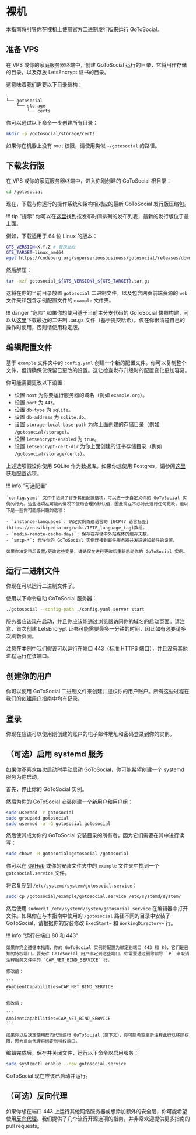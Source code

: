 # 裸机

本指南将引导你在裸机上使用官方二进制发行版来运行 GoToSocial。

## 准备 VPS

在 VPS 或你的家庭服务器终端中，创建 GoToSocial 运行的目录，它将用作存储的目录，以及存放 LetsEncrypt 证书的目录。

这意味着我们需要以下目录结构：

```
.
└── gotosocial
    └── storage
        └── certs
```

你可以通过以下命令一步创建所有目录：

```bash
mkdir -p /gotosocial/storage/certs
```

如果你在机器上没有 root 权限，请使用类似 `~/gotosocial` 的路径。

## 下载发行版

在 VPS 或你的家庭服务器终端中，进入你刚创建的 GoToSocial 根目录：

```bash
cd /gotosocial
```

现在，下载与你运行的操作系统和架构相对应的最新 GoToSocial 发行版压缩包。

!!! tip "提示"
    你可以在[这里](https://codeberg.org/superseriousbusiness/gotosocial/releases)找到按发布时间排列的发布列表，最新的发行版位于最上面。

例如，下载适用于 64 位 Linux 的版本：

```bash
GTS_VERSION=X.Y.Z # 替换此处
GTS_TARGET=linux_amd64
wget https://codeberg.org/superseriousbusiness/gotosocial/releases/download/v${GTS_VERSION}/gotosocial_${GTS_VERSION}_${GTS_TARGET}.tar.gz
```

然后解压：

```bash
tar -xzf gotosocial_${GTS_VERSION}_${GTS_TARGET}.tar.gz
```

这将在你的当前目录放置 `gotosocial` 二进制文件，以及包含网页前端资源的 `web` 文件夹和包含示例配置文件的 `example` 文件夹。

!!! danger "危险"
    如果你想使用基于当前主分支代码的 GoToSocial 快照构建，可以从[这里](https://minio.s3.superseriousbusiness.org/browser/gotosocial-snapshots)下载最近的二进制 .tar.gz 文件（基于提交哈希）。仅在你很清楚自己的操作时使用，否则请使用稳定版。

## 编辑配置文件

基于 `example` 文件夹中的 `config.yaml` 创建一个新的配置文件。你可以复制整个文件，但请确保仅保留已更改的设置。这让检查发布升级时的配置变化更加容易。

你可能需要更改以下设置：

- 设置 `host` 为你要运行服务器的域名（例如 `example.org`）。
- 设置 `port` 为 `443`。
- 设置 `db-type` 为 `sqlite`。
- 设置 `db-address` 为 `sqlite.db`。
- 设置 `storage-local-base-path` 为你上面创建的存储目录（例如 `/gotosocial/storage`）。
- 设置 `letsencrypt-enabled` 为 `true`。
- 设置 `letsencrypt-cert-dir` 为你上面创建的证书存储目录（例如 `/gotosocial/storage/certs`）。

上述选项假设你使用 SQLite 作为数据库。如果你想使用 Postgres，请参阅[这里](../../configuration/database.md)获取配置选项。

!!! info "可选配置"
    
    `config.yaml` 文件中记录了许多其他配置选项，可以进一步自定义你的 GoToSocial 实例的行为。这些选项在可能的情况下使用合理的默认值，因此现在不必对此进行任何更改，但以下是一些你可能感兴趣的选项：
    
    - `instance-languages`: 确定实例首选语言的 [BCP47 语言标签](https://en.wikipedia.org/wiki/IETF_language_tag)数组。
    - `media-remote-cache-days`: 保存在存储中外站媒体的缓存天数。
    - `smtp-*`: 允许你的 GoToSocial 实例连接到邮件服务器并发送通知邮件的设置。

    如果你决定稍后设置/更改这些变量，请确保在进行更改后重新启动你的 GoToSocial 实例。

## 运行二进制文件

你现在可以运行二进制文件了。

使用以下命令启动 GoToSocial 服务器：

```bash
./gotosocial --config-path ./config.yaml server start
```

服务器应该现在启动，并且你应该能通过浏览器访问你的域名的启动页面。请注意，首次创建 LetsEncrypt 证书可能需要最多一分钟的时间，因此如有必要请多次刷新页面。

注意在本例中我们假设可以运行在端口 443（标准 HTTPS 端口），并且没有其他进程运行在该端口。

## 创建你的用户

你可以使用 GoToSocial 二进制文件来创建并提权你的用户账户。所有这些过程在我们的[创建用户](../user_creation.md)指南中均有记录。

## 登录

你现在应该可以使用刚创建的账户的电子邮件地址和密码登录到你的实例。

## （可选）启用 systemd 服务

如果你不喜欢每次启动时手动启动 GoToSocial，你可能希望创建一个 systemd 服务为你启动。

首先，停止你的 GoToSocial 实例。

然后为你的 GoToSocial 安装创建一个新用户和用户组：

```bash
sudo useradd -r gotosocial
sudo groupadd gotosocial
sudo usermod -a -G gotosocial gotosocial
```

然后使其成为你的 GoToSocial 安装目录的所有者，因为它们需要在其中进行读写：

```bash
sudo chown -R gotosocial:gotosocial /gotosocial
```

你可以在 [GitHub](https://raw.githubusercontent.com/superseriousbusiness/gotosocial/main/example/gotosocial.service) 或你的安装文件夹中的 `example` 文件夹中找到一个 `gotosocial.service` 文件。

将它复制到 `/etc/systemd/system/gotosocial.service`：

```bash
sudo cp /gotosocial/example/gotosocial.service /etc/systemd/system/
```

然后使用 `sudoedit /etc/systemd/system/gotosocial.service` 在编辑器中打开文件。如果你在与本指南中使用的 `/gotosocial` 路径不同的目录中安装了 GoToSocial，请根据你的安装修改 `ExecStart=` 和 `WorkingDirectory=` 行。

!!! info "运行在端口 80 和 443"
    
    如果你完全遵循本指南，你的 GoToSocial 实例将配置为绑定到端口 443 和 80，它们是已知的特权端口。要允许 GoToSocial 用户绑定到这些端口，你需要通过删除前导 `#` 来取消注释服务文件中的 `CAP_NET_BIND_SERVICE` 行。
    
    修改前：
    
    ```
    #AmbientCapabilities=CAP_NET_BIND_SERVICE
    ```
    
    修改后：
    
    ```
    AmbientCapabilities=CAP_NET_BIND_SERVICE
    ```
    
    如果你以后决定使用反向代理运行 GoToSocial（见下文），你可能希望重新注释此行以移除权限，因为反向代理将绑定到特权端口。

编辑完成后，保存并关闭文件，运行以下命令以启用服务：

```bash
sudo systemctl enable --now gotosocial.service
```

GoToSocial 现在应该已启动并运行。

## （可选）反向代理

如果你想在端口 443 上运行其他网络服务器或想添加额外的安全层，你可能希望使用[反向代理](../reverse_proxy/index.md)。我们提供了几个流行开源选项的指南，并非常欢迎提供更多指南的 pull requests。
